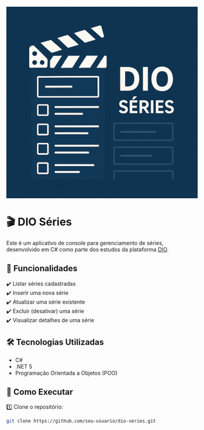 ![Imagem do Projeto](projeto.png)

# 🎬 DIO Séries  

Este é um aplicativo de console para gerenciamento de séries, desenvolvido em C# como parte dos estudos da plataforma [DIO](https://www.dio.me/).  

## 📌 Funcionalidades  

✔️ Listar séries cadastradas  
✔️ Inserir uma nova série  
✔️ Atualizar uma série existente  
✔️ Excluir (desativar) uma série  
✔️ Visualizar detalhes de uma série  

## 🛠️ Tecnologias Utilizadas  

- C#  
- .NET 5  
- Programação Orientada a Objetos (POO)  

## 🚀 Como Executar  

1️⃣ Clone o repositório:  
```bash
git clone https://github.com/seu-usuario/dio-series.git
